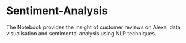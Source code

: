 # Sentiment-Analysis
 The Notebook provides the insight of customer reviews on Alexa, data visualisation and sentimental analysis using NLP techniques.
